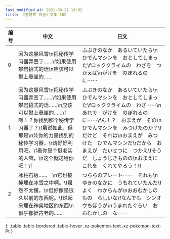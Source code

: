```yaml
---
last_modified_at: 2021-08-21 16:02
title: 《宝可梦 白金》文本 502
---
```

| 编号 | 中文 | 日文 |
| ---- | ---- | ---- |
| 0 | 因为这暴风雪\n把秘传学习器弄丟了……\f如果使用攀岩招式的话\n应该可以攀上悬崖的…… | ふぶきのなか　あるいていたら\nひでんマシンを　おとしてしまった\fロッククライムの　わざを　つかえば\nがけを　のぼれるのに⋯⋯ |
| 1 | 因为这暴风雪\n把秘传学习器弄丟了……\f如果使用攀岩招式的话……\n应该可以攀上悬崖的……\f嗯！？你找到那个秘传学习器了？\f虽说如此，但那是\n凭你的力量找到的秘传学习器，\r请好好利用吧。\f看你是个挺老实的人嘛，\n这个就送给你吧！\f | ふぶきのなか　あるいていたら\nひでんマシンを　おとしてしまった\fロッククライムの　わざ⋯⋯\nあれで　がけを　のぼれるのに⋯⋯\fん！？　おまえが　その\nひでんマシンを　みつけたのか？\fだけど　それは\nおまえが　みつけた　ひでんマシンだ\rだから　おまえが　たいせつに　つかえ\fそうだ　しょうじきものの\nおまえに　これを　くれてやろう！\f |
| 2 | 冰柱石板……　\n它也被掩埋在冰雪之中啊。\f虽然不太懂，\n但好像是很久以前的东西呢。\f说起来埋在神奥地区的东西\n似乎都挺古老的…… | つららのプレート⋯⋯　それも\nゆきのなかに　うもれていたんだ\fよく　わからんが\nおおむかしの　もの　らしいな\fなんでも　シンオウちほうが\nうまれたぐらい　おおむかしの　な⋯⋯ |
{: .table .table-bordered .table-hover .xz-pokemon-text .xz-pokemon-text-Pt }